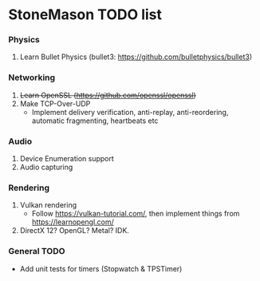 
[comment]: # (This is a markdown document, but can still be read in plaintext.
              If you're seeing this, then you're reading the plaintext version.)

# StoneMason TODO list

### Physics
1. Learn Bullet Physics (bullet3: https://github.com/bulletphysics/bullet3) 

### Networking
1. ~~Learn OpenSSL (https://github.com/openssl/openssl)~~
2. Make TCP-Over-UDP
    - Implement delivery verification, anti-replay, anti-reordering, automatic fragmenting, heartbeats etc
 
### Audio
1. Device Enumeration support
2. Audio capturing

### Rendering
1. Vulkan rendering 
    - Follow https://vulkan-tutorial.com/, then implement things from https://learnopengl.com/
2. DirectX 12? OpenGL? Metal? IDK.

### General TODO
- Add unit tests for timers (Stopwatch & TPSTimer)
